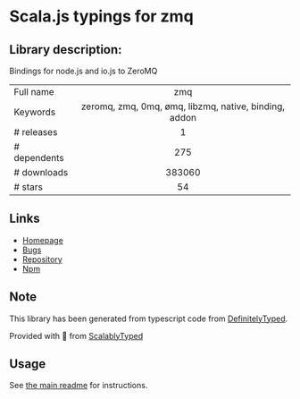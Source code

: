 
# Scala.js typings for zmq


## Library description:
Bindings for node.js and io.js to ZeroMQ

|                    |                 |
| ------------------ | :-------------: |
| Full name          | zmq |
| Keywords           | zeromq, zmq, 0mq, ømq, libzmq, native, binding, addon |
| # releases         | 1 |
| # dependents       | 275 |
| # downloads        | 383060 |
| # stars            | 54 |

## Links
- [Homepage](https://github.com/JustinTulloss/zeromq.node#readme)
- [Bugs](https://github.com/JustinTulloss/zeromq.node/issues)
- [Repository](https://github.com/JustinTulloss/zeromq.node)
- [Npm](https://www.npmjs.com/package/zmq)
    


## Note
This library has been generated from typescript code from [DefinitelyTyped](https://definitelytyped.org).

Provided with :purple_heart: from [ScalablyTyped](https://github.com/oyvindberg/ScalablyTyped)

## Usage
See [the main readme](../../readme.md) for instructions.


